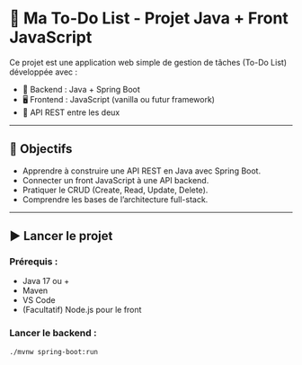 # 📝 Ma To-Do List - Projet Java + Front JavaScript

Ce projet est une application web simple de gestion de tâches (To-Do List) développée avec :

- 🎯 Backend : Java + Spring Boot
- 🖥️ Frontend : JavaScript (vanilla ou futur framework)
- 📡 API REST entre les deux

---

## 🚀 Objectifs

- Apprendre à construire une API REST en Java avec Spring Boot.
- Connecter un front JavaScript à une API backend.
- Pratiquer le CRUD (Create, Read, Update, Delete).
- Comprendre les bases de l’architecture full-stack.

---

## ▶️ Lancer le projet

### Prérequis :

- Java 17 ou +
- Maven
- VS Code
- (Facultatif) Node.js pour le front

### Lancer le backend :

```bash
./mvnw spring-boot:run
```
